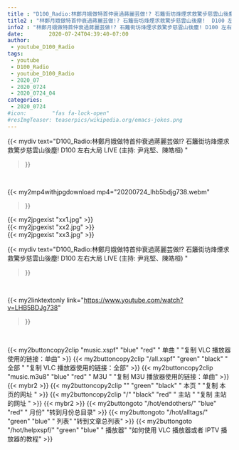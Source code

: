 ```yaml
---
title : "D100_Radio:林鄭月娥做特首仲衰過蔣麗芸做!? 石籬街坊烽煙求救驚步慈雲山後塵!  D100 左右大局 LIVE (主持: 尹兆堅、陳皓桓) "
title2 : "林鄭月娥做特首仲衰過蔣麗芸做!? 石籬街坊烽煙求救驚步慈雲山後塵!  D100 左右大局 LIVE (主持: 尹兆堅、陳皓桓) "
info2 : "林鄭月娥做特首仲衰過蔣麗芸做!? 石籬街坊烽煙求救驚步慈雲山後塵! D100 左右大局 LIVE (主持: 尹兆堅、陳皓桓) "
date:        2020-07-24T04:39:40-07:00
author:
 - youtube_D100_Radio
tags:
 - youtube
 - D100_Radio
 - youtube_D100_Radio
 - 2020_07
 - 2020_0724
 - 2020_0724_04
categories:
 - 2020_0724
#icon:        "fas fa-lock-open"
#resImgTeaser: teaserpics/wikipedia.org/emacs-jokes.png
---
```


{{< mydiv text="D100_Radio:林鄭月娥做特首仲衰過蔣麗芸做!? 石籬街坊烽煙求救驚步慈雲山後塵! D100 左右大局 LIVE (主持: 尹兆堅、陳皓桓) "
>}}
<br>


{{< my2mp4withjpgdownload mp4="20200724_lhb5bdjg738.webm"
>}}

{{< my2jpgexist "xx1.jpg" >}}<br>
{{< my2jpgexist "xx2.jpg" >}}<br>
{{< my2jpgexist "xx3.jpg" >}}<br>



{{< mydiv text="D100_Radio:林鄭月娥做特首仲衰過蔣麗芸做!? 石籬街坊烽煙求救驚步慈雲山後塵!  D100 左右大局 LIVE (主持: 尹兆堅、陳皓桓) "
>}}
<br>

{{< my2linktextonly link="https://www.youtube.com/watch?v=LHB5BDJg738"
>}}


<br>

{{< my2buttoncopy2clip "music.xspf"        "blue"   "red"    " 单曲 "  "复制 VLC 播放器使用的链接：单曲" >}} {{< my2buttoncopy2clip "/all.xspf"         "green"  "black"  " 全部 "  "复制 VLC 播放器使用的链接：全部" >}} {{< my2buttoncopy2clip "music.m3u8"        "blue"   "red"    " M3U  "    "复制 M3U 播放器使用的链接：单曲" >}} {{< mybr2 >}} {{< my2buttoncopy2clip ""                  "green"  "black"  " 本页 "    "复制 本页的网址 " >}} {{< my2buttoncopy2clip "/"                 "black"  "red"    " 主站 "    "复制 主站的网址 " >}} {{< mybr2 >}} {{< my2buttongoto      "/hot/endothers/"   "blue"   "red"    " 月份"   "转到月份总目录" >}} {{< my2buttongoto      "/hot/alltags/"     "green"  "blue"   " 列表"   "转到文章总列表" >}} {{< my2buttongoto      "/hot/helpxspf/"    "green"  "blue"   " 播放器" "如何使用 VLC 播放器或者 IPTV 播放器的教程" >}} 
